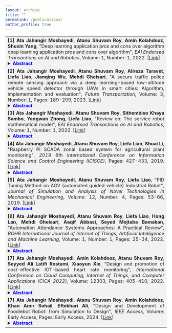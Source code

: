 ```yaml
---
layout: archive
title: ""
permalink: /publications/
author_profile: true
---
```


<!-- Table style with CSS -->
<style type="text/css">
table {
    border: none;
    border-collapse: collapse;
}
td {
    border: none;
    background-color: #F2F2F2;
}
</style>


<!-- Publications -->

<table width="100%">
   <!-- Entry 1 -->
   <tr>
      <td width="100%;" style="font-size:11pt;" align="justify" valign="top">
         <strong>[1]</strong> <b>Ata Jahangir Moshayedi</b>, <b>Atanu Shuvam Roy</b>, <b>Amin Kolahdooz</b>, <b>Shuxin Yang</b>, "Deep learning application pros and cons over algorithm deep learning application pros and cons over algorithm", <em>EAI Endorsed Transactions on AI and Robotics</em>, Volume: 1, Number: 1, 2022.
         [<a href="https://eudl.eu/doi/10.4108/airo.v1i.19">Link</a>]
         <details>
            <summary><b><span style="color:blue">Abstract</span></b></summary>
            <p>Deep learning is a new area of machine learning research. Deep learning technology applies the nonlinear and advanced transformation of model abstraction into a large database. The latest development shows that deep learning in various fields and greatly contributed to artificial intelligence so far. This article reviews the contributions and new applications of deep learning. The main target of this review is to give the summarize points for scholars to have the analysis about applications and algorithms. Then review tries to investigate the main applications and uses algorithms. In addition, the advantages of using the method of deep learning and its hierarchical and nonlinear functioning are introduced and compared to traditional algorithms in common applications. The following three criteria should be taken into consideration when choosing the area of application.(1) expertise or knowledge of the author;(2) the successful application of deep learning technology has changed the field of application, such as voice recognition, chat robots, search technology and vision; and (3) deep learning can have a significant impact on the application domain and benefit from recent research with natural language and text processing, information recovery and multimodal information processing resulting from multitasking deep learning. This review provides a general overview of a new concept and the growing benefits and popularity of deep learning, which can help researchers and students interested in deep learning methods. Deep learning is a new area of machine learning research. Deep learning technology applies the nonlinear and advanced … </p>
         </details>
      </td>
   </tr>

   <!-- Entry 2 -->
   <tr>
      <td width="100%;" style="font-size:11pt;" align="justify" valign="top">
         <strong>[2]</strong> <b>Ata Jahangir Moshayedi</b>, <b>Atanu Shuvam Roy</b>, <b>Alireza Taravet</b>, <b>Liefa Liao</b>, <b>Jianqing Wu</b>, <b>Mehdi Gheisari</b>, "A secure traffic police remote sensing approach via a deep learning-based low-altitude vehicle speed detector through UAVs in smart cities: Algorithm, implementation and evaluation", <em>Future Transportation</em>, Volume: 3, Number: 1, Pages: 189-209, 2023.
         [<a href="https://www.mdpi.com/2673-7590/3/1/12">Link</a>]
         <details>
            <summary><b><span style="color:blue">Abstract</span></b></summary>
            <p>Nowadays, the unmanned aerial vehicle (UAV) has a wide application in transportation. For instance, by leveraging it, we are able to perform accurate and real-time vehicle speed detection in an IoT-based smart city. Although numerous vehicle speed estimation methods exist, most of them lack real-time detection in different situations and scenarios. To fill the gap, this paper introduces a novel low-altitude vehicle speed detector system using UAVs for remote sensing applications of smart cities, forging to increase traffic safety and security. To this aim, (1) we have found the best possible Raspberry PI’s field of view (FOV) camera in indoor and outdoor scenarios by changing its height and degree. Then, (2) Mobile Net-SSD deep learning model parameters have been embedded in the PI4B processor of a physical car at different speeds. Finally, we implemented it in a real environment at the JXUST university intersection by changing the height (0.7 to 3 m) and the camera angle on the UAV. Specifically, this paper proposed an intelligent speed control system without the presence of real police that has been implemented on the edge node with the configuration of a PI4B and an Intel Neural Computing 2, along with the PI camera, which is armed with a Mobile Net-SSD deep learning model for the smart detection of vehicles and their speeds. The main purpose of this article is to propose the use of drones as a tool to detect the speeds of vehicles, especially in areas where it is not easy to access or install a fixed camera, in the context of future smart city traffic management and control. The experimental results have proven the superior performance of … </p>
         </details>
      </td>
   </tr>

   <!-- Entry 3 -->
   <tr>
      <td width="100%;" style="font-size:11pt;" align="justify" valign="top">
         <strong>[3]</strong> <b>Ata Jahangir Moshayedi</b>, <b>Atanu Shuvam Roy</b>, <b>Sithembiso Khaya Sambo</b>, <b>Yangwan Zhong</b>, <b>Liefa Liao</b>, "Review on: The service robot mathematical model", <em>EAI Endorsed Transactions on AI and Robotics</em>, Volume: 1, Number: 1, 2022.
         [<a href="https://eudl.eu/doi/10.4108/airo.v1i.20">Link</a>]
         <details>
            <summary><b><span style="color:blue">Abstract</span></b></summary>
            <p>After nearly 30 years of development, service robot technology has made important achievements in the interdisciplinary aspects of machinery, information, materials, control, medicine, etc. These robot types have different shapes, and mainly in some are shaped based on application. Till today various structure are proposed which for the better analysis’s need to have the mathematical equation that can model the structure and later the behaviour of them after implementing the controlling strategy. The current paper discusses the various shape and applications of all available service robots and briefly summarizes the research progress of key points such as robot dynamics, robot types, and different dynamic models of the differential types of service robots. The current review study can be helpful as an initial node for all researchers in this topic and help them to have the better simulation and analyses. Besides the current research shows some application that can specify the service robot model over the application.</p>
         </details>
      </td>
   </tr>

   <!-- Entry 4 -->
   <tr>
      <td width="100%;" style="font-size:11pt;" align="justify" valign="top">
         <strong>[4]</strong> <b>Ata Jahangir Moshayedi</b>, <b>Atanu Shuvam Roy</b>, <b>Liefa Liao</b>, <b>Shuai Li</b>, "Raspberry Pi SCADA zonal based system for agricultural plant monitoring", <em>2019 6th International Conference on Information Science and Control Engineering (ICISCE)</em>, Pages: 427-433, 2019.
         [<a href="https://ieeexplore.ieee.org/abstract/document/9107689/">Link</a>]
         <details>
            <summary><b><span style="color:blue">Abstract</span></b></summary>
            <p>SCADA (Supervisory Control and Data Acquisition) and DCS (Distributed Control System) are both famous terms in automation and they both have critical rules. There is rarely an industry in the world which are not auditing their outcome based on one of these terms. But IOT developed in recent years, mixing the functionality of these two terms has been going on too with various security challenges involved. Even some previous issues like the price of software and easy extendibility of them make the way for small industries to have their benefits. In this research paper along with the designing and comparison, two small SCADA systems for agricultural applications tries to reduce the size as well as address a zonal method to investigate the security problems. Till these days' researchers have shown lots of development to reduce the SCADA cost in different manner but, having the compact, powerful and small size …</p>
         </details>
      </td>
   </tr>

   <!-- Entry 5 -->
   <tr>
      <td width="100%;" style="font-size:11pt;" align="justify" valign="top">
         <strong>[5]</strong> <b>Ata Jahangir Moshayedi</b>, <b>Atanu Shuvam Roy</b>, <b>Liefa Liao</b>, "PID Tuning Method on AGV (automated guided vehicle) Industrial Robot", <em>Journal of Simulation and Analysis of Novel Technologies in Mechanical Engineering</em>, Volume: 12, Number: 4, Pages: 53-66, 2019.
         [<a href="http://jsme.iaukhsh.ac.ir/article_673338_5f03b3a8af1fae3009190d0c21b8b518.pdf">Link</a>]
         <details>
            <summary><b><span style="color:blue">Abstract</span></b></summary>
            <p>Controlling a system can be done in various ways and methods. The classical method which even now a day as a solution works is PID which in that with some method three-parameter of controller called P (Proportional), I (Integral), D (Derivational) tuned to have the best controlling response from a system. The AGV robot as the abbreviation of the Automated Guided Vehicle is as a famous robot platform which used in various industries relies on PID controllers in various ways. Each AGV or Machine has its own set of function, hence, in order to accomplish the exact set of workload more efficiently one need to actually tune the PID parameters accordingly so that there cannot be an intolerable amount of energy loss, inefficiency rate, lag, lack of robustness etc. In this paper over than introduction of PID controller and see the effect of each parameter on the real system the compassion between hired methods on AGV robot are investigated. As this review indicates that various PID tune method are used based on system requirements with the help of Lyapunov Direct Method, traditional Ziegler Nichols, Fuzzy controller, human immune system called the humoral, neural network, etc to control the speed and steering of an AGV systems.</p>
         </details>
      </td>
   </tr>

   <!-- Entry 6 -->
   <tr>
      <td width="100%;" style="font-size:11pt;" align="justify" valign="top">
         <strong>[6]</strong> <b>Ata Jahangir Moshayedi</b>, <b>Atanu Shuvam Roy</b>, <b>Liefa Liao</b>, <b>Hong Lan</b>, <b>Mehdi Gheisari</b>, <b>Aaqif Abbasi</b>, <b>Seyed Mojtaba Bamakan</b>, "Automation Attendance Systems Approaches: A Practical Review", <em>BOHR International Journal of Internet of Things, Artificial Intelligence and Machine Learning</em>, Volume: 1, Number: 1, Pages: 25-34, 2022.
         [<a href="https://journals.bohrpub.com/index.php/BIJIAM/article/view/41">Link</a>]
         <details>
            <summary><b><span style="color:blue">Abstract</span></b></summary>
            <p>Accounting for people is the first step of every manpower-based organization in today’s world. Hence, it takes up a significant amount of energy and value in the form of money from respective organizations for both implementing a suitable system for manpower management as well as maintaining that same system. Although this amount of expenditure for big organizations is near to nothing, rather just a formality, it does not hold as much truth for small organizations such as schools, colleges, and even universities to a certain degree. This is the first point. The second point for discussion is that much work has been done to solve this issue. Various technologies like biometrics, radio-frequency identification, Bluetooth, global positioning system, quick response code, etc., have been used to tackle the issues of attendance collection. This study paves the path for researchers by reviewing practical methods and …</p>
         </details>
      </td>
   </tr>

   <!-- Entry 7 -->
   <tr>
      <td width="100%;" style="font-size:11pt;" align="justify" valign="top">
         <strong>[7]</strong> <b>Ata Jahangir Moshayedi</b>, <b>Amin Kolahdooz</b>, <b>Atanu Shuvam Roy</b>, <b>Seyyed Ali Latifi Rostami</b>, <b>Xiaoyun Xie</b>, "Design and promotion of cost-effective IOT-based heart rate monitoring", <em>International Conference on Cloud Computing, Internet of Things, and Computer Applications (CICA 2022)</em>, Volume: 12303, Pages: 405-410, 2022.
         [<a href="https://www.spiedigitallibrary.org/conference-proceedings-of-spie/12303/123031N/Design-and-promotion-of-cost-effective-IOT-based-heart-rate/10.1117/12.2642725.short">Link</a>]
         <details>
            <summary><b><span style="color:blue">Abstract</span></b></summary>
            <p>The term telemedicine was first used in the 1920s, although used many years ago and has continued to evolve today. Medical diagnoses usually require visual information, but remote display systems have recently become a special place due to the constant unavailability of the treating physician or the remoteness of medical centers and the constant need of some patients for round-the-clock care. In this article, an Arduino-based heart rate information system is designed and implemented. Due to the reasonable price and easy accessibility of the created system in the fraction, it has many applications. The results of the designed system showed the system's capabilities to track and know the person's heart rate.</p>
         </details>
      </td>
   </tr>
   <tr>
      <td width="100%;" style="font-size:11pt;" align="justify" valign="top">
         <strong>[7]</strong> <b>Ata Jahangir Moshayedi</b>, <b>Atanu Shuvam Roy</b>, <b>Amin Kolahdooz</b>, <b>Khan Amir Sohail</b>, <b>Eftekhari Ali</b>, "Design and Development of Foodiebot Robot: from Simulation to Design", <em>IEEE Access</em>, Volume: Early Access, Pages: Early Access, 2024.
         [<a href="https://ieeexplore.ieee.org/document/10401885">Link</a>]
         <details>
            <summary><b><span style="color:blue">Abstract</span></b></summary>
            <p>This investigation is centrally focused on the comprehensive evolution and enhancement of FOODIEBOT, an adaptive service automaton with a wide range of functionalities. Its capabilities encompass sophisticated image processing methods, seamlessly integrated via mobile applications (APP) and web interfaces, tailored specifically for intricate object manipulation in dining hall settings.During its developmental phase, the precise calibration of PID controller coefficients emerged as an essential requirement. The model underwent meticulous scrutiny through detailed simulations using MATLAB software. Following this phase, its operational efficiency navigating through circular, elliptical, spiral, and octagonal trajectories underwent rigorous examination, utilizing optimization methodologies like BAS, PSO, POA, and EO. The exposition emphasizes the diverse dispersion of optimized coefficients within each algorithmic framework. The pinnacle of this effort involved a comprehensive evaluation of pathway performance, amalgamating insights from each optimization paradigm. Go to paper to read more ... </p>
         </details>
      </td>
   </tr>
</table>

<!-- ## Book Chapters

<table>
   <tr width="100%;">
      <td width="23%;" valign="top">
      <img style="height:100px" src="/images/topology_chapter.png"/> </td>
      <td width="100%;" style="font-size:11pt;" align="justify" valign="top"> <strong>[4]</strong> Roxana Bujack, <b>Soumya Dutta</b>, Duan Zhang, Tobias Gunther, <em>Objective Finite-Time Flow Topology from Flowmap Expansion and Contraction, Topological Methods in Data Analysis and Visualization VI, Springer</em>, 2021. [<a href="https://link.springer.com/chapter/10.1007/978-3-030-83500-2_7">Link</a>] [<a href="/papers/Roxana_TopoInVis_2019.pdf">Pdf</a>] [<a href="/bibtex/topology_chapter.bib">BibTex</a>] 
      <details>
        <summary><b><span style="color:blue">Abstract</span></b></summary>
        <p>
        We extend the definition of the classic instantaneous vector field saddles, sinks, and sources to the finite-time setting by categorizing the domain based on the behavior of the flow map w.r.t. contraction or expansion. Since the intuitive Lagrangian approach turns out to be unusable in practice because it requires advection in unstable regions, we provide an alternative, sufficient criterion that can be computed in a robust way. We show that both definitions are objective, relate them to existing approaches, and show how the generalized critical points and their separatrices can be visualized.
        </p>
      </details></td>
   </tr>
</table> -->

<!-- 
<table>
   <tr width="100%;">
      <td width="23%;" valign="top">
      <img style="height:100px" src="/images/pmi_Techreport.png"/> </td>
      <td width="100%;" style="font-size:11pt;" align="justify" valign="top"> <strong>[1]</strong> <b>Soumya Dutta</b>, Xiaotong Liu, Ayan Biswas, Han-Wei Shen, Yifan Hu, James Giuliani, and Jen-Ping Chen, Pointwise Information Analysis for Multivariate Time-varying Feature Identification, <em>OSU-CISRC-6/14-TR13</em>, 2013.
      </td>
   </tr>
</table> -->







